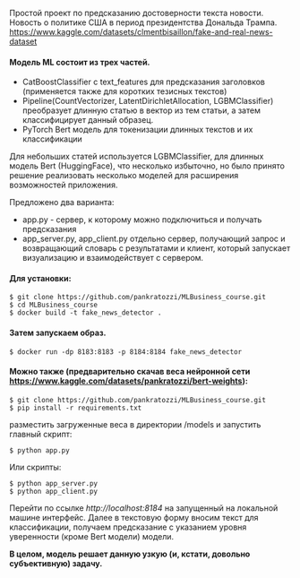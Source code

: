 Простой проект по предсказанию достоверности текста новости. Новость о политике США в период президентства Дональда Трампа. 
https://www.kaggle.com/datasets/clmentbisaillon/fake-and-real-news-dataset

#### Модель ML состоит из трех частей. 
* CatBoostClassifier с text_features для предсказания заголовков (применяется также для коротких тезисных текстов)
* Pipeline(CountVectorizer, LatentDirichletAllocation, LGBMClassifier) преобразует длинную статью в вектор из тем статьи, а затем классифицирует данный образец.
* PyTorch Bert модель для токенизации длинных текстов и их классификации

Для небольших статей используется LGBMClassifier, для длинных модель Bert (HuggingFace), что несколько избыточно, но было принято решение реализовать несколько моделей для расширения возможностей приложения.

Предложено два варианта: 
* app.py - сервер, к которому можно подключиться и получать предсказания
* app_server.py, app_client.py отдельно сервер, получающий запрос и возвращающий словарь с результатами и клиент, который запускает визуализацию и взаимодействует с сервером.
#### Для установки:
```
$ git clone https://github.com/pankratozzi/MLBusiness_course.git
$ cd MLBusiness_course
$ docker build -t fake_news_detector .
```
#### Затем запускаем образ.
```
$ docker run -dp 8183:8183 -p 8184:8184 fake_news_detector
```

#### Можно также (предварительно скачав веса нейронной сети https://www.kaggle.com/datasets/pankratozzi/bert-weights):
```
$ git clone https://github.com/pankratozzi/MLBusiness_course.git
$ pip install -r requirements.txt
```
разместить загруженные веса в директории /models и запустить главный скрипт:
 ```
$ python app.py
 ```
Или скрипты:
```
$ python app_server.py
$ python app_client.py
```
Перейти по ссылке _http://localhost:8184_ на запущенный на локальной машине интерфейс.
Далее в текстовую форму вносим текст для классификации, получаем предсказание с указанием уровня уверенности (кроме Bert модели) модели.

**В целом, модель решает данную узкую (и, кстати, довольно субъективную) задачу.**
